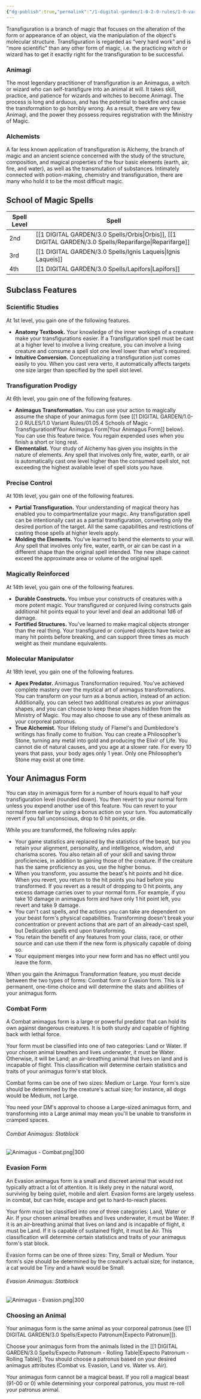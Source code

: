 ```yaml
---
{"dg-publish":true,"permalink":"/1-digital-garden/1-0-2-0-rules/1-0-variant-rules/01-05-4-schools-of-magic-transfiguration/"}
---
```


Transfiguration is a branch of magic that focuses on the alteration of the form or appearance of an object, via the manipulation of the object's molecular structure. Transfiguration is regarded as “very hard work” and is “more scientific” than any other form of magic, i.e. the practicing witch or wizard has to get it exactly right for the transfiguration to be successful.

### Animagi

The most legendary practitioner of transfiguration is an Animagus, a witch or wizard who can self-transfigure into an animal at will. It takes skill, practice, and patience for wizards and witches to become Animagi. The process is long and arduous, and has the potential to backfire and cause the transformation to go horribly wrong. As a result, there are very few Animagi, and the power they possess requires registration with the Ministry of Magic.

### Alchemists

A far less known application of transfiguration is Alchemy, the branch of magic and an ancient science concerned with the study of the structure, composition, and magical properties of the four basic elements (earth, air, fire, and water), as well as the transmutation of substances. Intimately connected with potion-making, chemistry and transfiguration, there are many who hold it to be the most difficult magic.

## School of Magic Spells

| Spell Level | Spell                      |
| ----------- | -------------------------- |
| 2nd         | [[1 DIGITAL GARDEN/3.0 Spells/Orbis\|Orbis]], [[1 DIGITAL GARDEN/3.0 Spells/Reparifarge\|Reparifarge]] |
| 3rd         | [[1 DIGITAL GARDEN/3.0 Spells/Ignis Laqueis\|Ignis Laqueis]]          |
| 4th         | [[1 DIGITAL GARDEN/3.0 Spells/Lapifors\|Lapifors]]               |

## Subclass Features

### Scientific Studies

At 1st level, you gain one of the following features.

* **Anatomy Textbook.** Your knowledge of the inner workings of a creature make your transfigurations easier. If a Transfiguration spell must be cast at a higher level to involve a living creature, you can involve a living creature and consume a spell slot one level lower than what's required.
* **Intuitive Conversion.** Conceptualizing a transfiguration just comes easily to you. When you cast vera verto, it automatically affects targets one size larger than specified by the spell slot level.

### Transfiguration Prodigy

At 6th level, you gain one of the following features.

* **Animagus Transformation.** You can use your action to magically assume the shape of your animagus form (see [[1 DIGITAL GARDEN/1.0-2.0 RULES/1.0 Variant Rules/01.05.4 Schools of Magic - Transfiguration#Your Animagus Form\|Your Animagus Form]] below). You can use this feature twice. You regain expended uses when you finish a short or long rest.
* **Elementalist.** Your study of Alchemy has given you insights in the nature of elements. Any spell that involves only fire, water, earth, or air is automatically cast one level higher than the consumed spell slot, not exceeding the highest available level of spell slots you have.

### Precise Control

At 10th level, you gain one of the following features.

* **Partial Transfiguration.** Your understanding of magical theory has enabled you to compartmentalize your magic. Any transfiguration spell can be intentionally cast as a partial transfiguration, converting only the desired portion of the target. All the same capabilities and restrictions of casting those spells at higher levels apply.
* **Molding the Elements.** You've learned to bend the elements to your will. Any spell that involves only fire, water, earth, or air can be cast in a different shape than the original spell intended. The new shape cannot exceed the approximate area or volume of the original spell.

### Magically Reinforced

At 14th level, you gain one of the following features.

* **Durable Constructs.** You imbue your constructs of creatures with a more potent magic. Your transfigured or conjured living constructs gain additional hit points equal to your level and deal an additional 1d6 of damage.
* **Fortified Structures.** You've learned to make magical objects stronger than the real thing. Your transfigured or conjured objects have twice as many hit points before breaking, and can support three times as much weight as their mundane equivalents.

### Molecular Manipulator

At 18th level, you gain one of the following features.

* **Apex Predator.** Animagus Transformation required. You've achieved complete mastery over the mystical art of animagus transformations. You can transform on your turn as a bonus action, instead of an action. Additionally, you can select two additional creatures as your animagus shapes, and you can choose to keep these shapes hidden from the Ministry of Magic. You may also choose to use any of these animals as your corporeal patronus.
* **True Alchemist.** Your lifelong study of Flamel's and Dumbledore's writings has finally come to fruition. You can create a Philosopher’s Stone, turning any metal into gold and producing the Elixir of Life. You cannot die of natural causes, and you age at a slower rate. For every 10 years that pass, your body ages only 1 year. Only one Philosopher’s Stone may exist at one time.

## Your Animagus Form

You can stay in animagus form for a number of hours equal to half your transfiguration level (rounded down). You then revert to your normal form unless you expend another use of this feature. You can revert to your normal form earlier by using a bonus action on your turn. You automatically revert if you fall unconscious, drop to 0 hit points, or die.

While you are transformed, the following rules apply:

* Your game statistics are replaced by the statistics of the beast, but you retain your alignment, personality, and intelligence, wisdom, and charisma scores. You also retain all of your skill and saving throw proficiencies, in addition to gaining those of the creature. If the creature has the same proficiency as you, use the higher bonus.
* When you transform, you assume the beast's hit points and hit dice. When you revert, you return to the hit points you had before you transformed. If you revert as a result of dropping to 0 hit points, any excess damage carries over to your normal form. For example, if you take 10 damage in animagus form and have only 1 hit point left, you revert and take 9 damage.
* You can't cast spells, and the actions you can take are dependent on your beast form's physical capabilities. Transforming doesn't break your concentration or prevent actions that are part of an already-cast spell, but Dedication spells end upon transforming.
* You retain the benefit of any features from your class, race, or other source and can use them if the new form is physically capable of doing so.
* Your equipment merges into your new form and has no effect until you leave the form.

When you gain the Animagus Transformation feature, you must decide between the two types of forms: Combat form or Evasion form. This is a permanent, one-time choice and will determine the stats and abilities of your animagus form. 

### Combat Form 
A Combat animagus form is a large or powerful predator that can hold its own against dangerous creatures. It is both sturdy and capable of fighting back with lethal force. 

Your form must be classified into one of two categories: Land or Water. If your chosen animal breathes and lives underwater, it must be Water. Otherwise, it will be Land; an air-breathing animal that lives on land and is incapable of flight. This classification will determine certain statistics and traits of your animagus form's stat block. 

Combat forms can be one of two sizes: Medium or Large. Your form's size should be determined by the creature's actual size; for instance, all dogs would be Medium, not Large. 

You need your DM's approval to choose a Large-sized animagus form, and transforming into a Large animal may mean you'll be unable to transform in cramped spaces.

###### Combat Animagus: Statblock
![Animagus - Combat.png|300](/img/user/1%20DIGITAL%20GARDEN/10.0%20CREATURES/(Attachments)/WW%20Bestiary/Animagus%20-%20Combat.png)
### Evasion Form 
An Evasion animagus form is a small and discreet animal that would not typically attract a lot of attention. It is likely prey in the natural word, surviving by being quiet, mobile and alert. Evasion forms are largely useless in combat, but can hide, escape and get to hard-to-reach places. 

Your form must be classified into one of three categories: Land, Water or Air. If your chosen animal breathes and lives underwater, it must be Water. If it is an air-breathing animal that lives on land and is incapable of flight, it must be Land. If it is capable of sustained flight, it must be Air. This classification will determine certain statistics and traits of your animagus form's stat block. 

Evasion forms can be one of three sizes: Tiny, Small or Medium. Your form's size should be determined by the creature's actual size; for instance, a cat would be Tiny and a hawk would be Small.

###### Evasion Animagus: Statblock
![Animagus - Evasion.png|300](/img/user/1%20DIGITAL%20GARDEN/10.0%20CREATURES/(Attachments)/WW%20Bestiary/Animagus%20-%20Evasion.png)

### Choosing an Animal 
Your animagus form is the same animal as your corporeal patronus (see [[1 DIGITAL GARDEN/3.0 Spells/Expecto Patronum\|Expecto Patronum]]). 

Choose your animagus form from the animals listed in the  [[1 DIGITAL GARDEN/3.0 Spells/Expecto Patronum - Rolling Table\|Expecto Patronum - Rolling Table]]. You should choose a patronus based on your desired animagus attributes (Combat vs. Evasion, Land vs. Water vs. Air). 

Your animagus form cannot be a magical beast. If you roll a magical beast (91-00 or 0) while determining your corporeal patronus, you must re-roll your patronus animal.